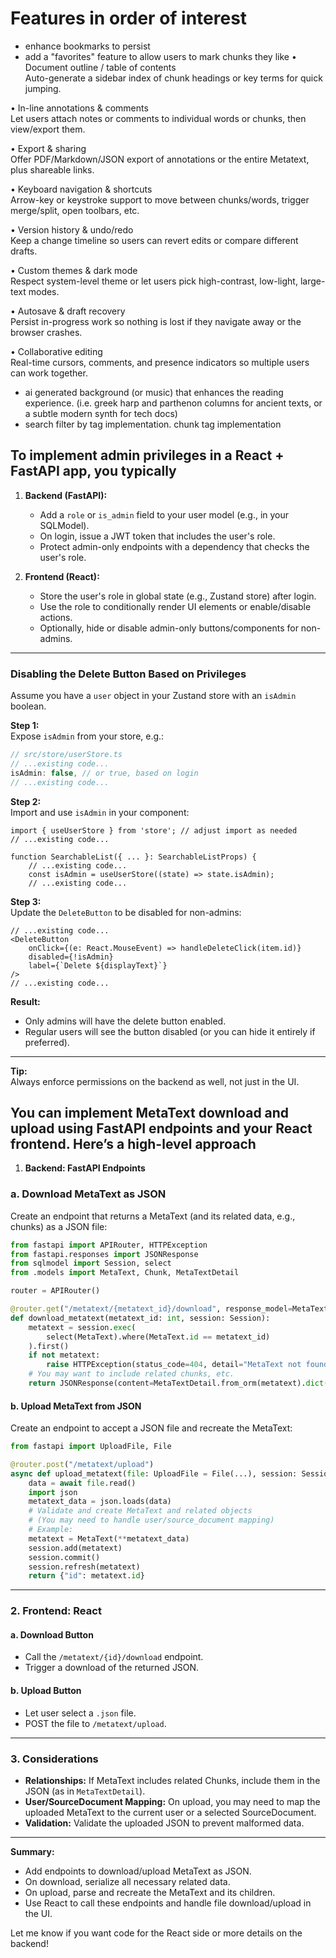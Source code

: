 # Features in order of interest

- enhance bookmarks to persist
- add a "favorites" feature to allow users to mark chunks they like
• Document outline / table of contents  
  Auto-generate a sidebar index of chunk headings or key terms for quick jumping.

• In-line annotations & comments  
  Let users attach notes or comments to individual words or chunks, then view/export them.

• Export & sharing  
  Offer PDF/Markdown/JSON export of annotations or the entire Metatext, plus shareable links.

• Keyboard navigation & shortcuts  
  Arrow-key or keystroke support to move between chunks/words, trigger merge/split, open toolbars, etc.

• Version history & undo/redo  
  Keep a change timeline so users can revert edits or compare different drafts.

• Custom themes & dark mode  
  Respect system-level theme or let users pick high-contrast, low-light, large-text modes.

• Autosave & draft recovery  
  Persist in-progress work so nothing is lost if they navigate away or the browser crashes.

• Collaborative editing  
  Real-time cursors, comments, and presence indicators so multiple users can work together.

- ai generated background (or music) that enhances the reading experience. (i.e. greek harp and parthenon columns for ancient texts, or a subtle modern synth for tech docs)
- search filter by tag implementation. chunk tag implementation

## To implement admin privileges in a React + FastAPI app, you typically

1. **Backend (FastAPI):**
   - Add a `role` or `is_admin` field to your user model (e.g., in your SQLModel).
   - On login, issue a JWT token that includes the user's role.
   - Protect admin-only endpoints with a dependency that checks the user's role.

2. **Frontend (React):**
   - Store the user's role in global state (e.g., Zustand store) after login.
   - Use the role to conditionally render UI elements or enable/disable actions.
   - Optionally, hide or disable admin-only buttons/components for non-admins.

---

### Disabling the Delete Button Based on Privileges

Assume you have a `user` object in your Zustand store with an `isAdmin` boolean.

**Step 1:**  
Expose `isAdmin` from your store, e.g.:

```ts
// src/store/userStore.ts
// ...existing code...
isAdmin: false, // or true, based on login
// ...existing code...
```

**Step 2:**  
Import and use `isAdmin` in your component:

```tsx
import { useUserStore } from 'store'; // adjust import as needed
// ...existing code...

function SearchableList({ ... }: SearchableListProps) {
    // ...existing code...
    const isAdmin = useUserStore((state) => state.isAdmin);
    // ...existing code...
```

**Step 3:**  
Update the `DeleteButton` to be disabled for non-admins:

```tsx
// ...existing code...
<DeleteButton
    onClick={(e: React.MouseEvent) => handleDeleteClick(item.id)}
    disabled={!isAdmin}
    label={`Delete ${displayText}`}
/>
// ...existing code...
```

**Result:**  

- Only admins will have the delete button enabled.
- Regular users will see the button disabled (or you can hide it entirely if preferred).

---

**Tip:**  
Always enforce permissions on the backend as well, not just in the UI.

## You can implement **MetaText download and upload** using FastAPI endpoints and your React frontend. Here’s a high-level approach

1. **Backend: FastAPI Endpoints**

### **a. Download MetaText as JSON**

Create an endpoint that returns a MetaText (and its related data, e.g., chunks) as a JSON file:

````python
from fastapi import APIRouter, HTTPException
from fastapi.responses import JSONResponse
from sqlmodel import Session, select
from .models import MetaText, Chunk, MetaTextDetail

router = APIRouter()

@router.get("/metatext/{metatext_id}/download", response_model=MetaTextDetail)
def download_metatext(metatext_id: int, session: Session):
    metatext = session.exec(
        select(MetaText).where(MetaText.id == metatext_id)
    ).first()
    if not metatext:
        raise HTTPException(status_code=404, detail="MetaText not found")
    # You may want to include related chunks, etc.
    return JSONResponse(content=MetaTextDetail.from_orm(metatext).dict())
````

#### **b. Upload MetaText from JSON**

Create an endpoint to accept a JSON file and recreate the MetaText:

````python
from fastapi import UploadFile, File

@router.post("/metatext/upload")
async def upload_metatext(file: UploadFile = File(...), session: Session = Depends(get_session)):
    data = await file.read()
    import json
    metatext_data = json.loads(data)
    # Validate and create MetaText and related objects
    # (You may need to handle user/source_document mapping)
    # Example:
    metatext = MetaText(**metatext_data)
    session.add(metatext)
    session.commit()
    session.refresh(metatext)
    return {"id": metatext.id}
````

---

### 2. **Frontend: React**

#### **a. Download Button**

- Call the `/metatext/{id}/download` endpoint.
- Trigger a download of the returned JSON.

#### **b. Upload Button**

- Let user select a `.json` file.
- POST the file to `/metatext/upload`.

---

### 3. **Considerations**

- **Relationships:** If MetaText includes related Chunks, include them in the JSON (as in `MetaTextDetail`).
- **User/SourceDocument Mapping:** On upload, you may need to map the uploaded MetaText to the current user or a selected SourceDocument.
- **Validation:** Validate the uploaded JSON to prevent malformed data.

---

**Summary:**  

- Add endpoints to download/upload MetaText as JSON.  
- On download, serialize all necessary related data.  
- On upload, parse and recreate the MetaText and its children.  
- Use React to call these endpoints and handle file download/upload in the UI.

Let me know if you want code for the React side or more details on the backend!
